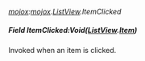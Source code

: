 _[mojox](../../modules/mojox/mojox-module.md):[mojox](../../modules/mojox/mojox-module.md).[ListView](../../modules/mojox/mojox-listview.md).ItemClicked_
##### Field ItemClicked:Void([ListView](../../modules/mojox/mojox-listview.md).[Item](../../modules/mojox/mojox-listview-item.md))
Invoked when an item is clicked.
